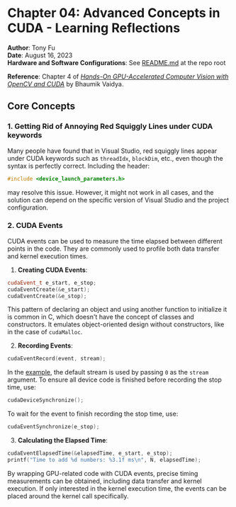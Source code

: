 # Chapter 04: Advanced Concepts in CUDA - Learning Reflections

**Author**: Tony Fu  
**Date**: August 16, 2023  
**Hardware and Software Configurations**: See [README.md](../README.md) at the repo root

**Reference**: Chapter 4 of [*Hands-On GPU-Accelerated Computer Vision with OpenCV and CUDA*](https://github.com/PacktPublishing/Hands-On-GPU-Accelerated-Computer-Vision-with-OpenCV-and-CUDA.git) by Bhaumik Vaidya.

## Core Concepts

### 1. Getting Rid of Annoying Red Squiggly Lines under CUDA keywords

Many people have found that in Visual Studio, red squiggly lines appear under CUDA keywords such as `threadIdx`, `blockDim`, etc., even though the syntax is perfectly correct. Including the header:

```cpp
#include <device_launch_parameters.h>
```

may resolve this issue. However, it might not work in all cases, and the solution can depend on the specific version of Visual Studio and the project configuration.

### 2. CUDA Events

CUDA events can be used to measure the time elapsed between different points in the code. They are commonly used to profile both data transfer and kernel execution times.

1. **Creating CUDA Events**:
```cpp
cudaEvent_t e_start, e_stop;
cudaEventCreate(&e_start);
cudaEventCreate(&e_stop);
```
This pattern of declaring an object and using another function to initialize it is common in C, which doesn't have the concept of classes and constructors. It emulates object-oriented design without constructors, like in the case of `cudaMalloc`.

2. **Recording Events**:
```cpp
cudaEventRecord(event, stream);
```
In the [example](001_cuda_events.cu), the default stream is used by passing `0` as the `stream` argument. To ensure all device code is finished before recording the stop time, use:
```cpp
cudaDeviceSynchronize();
```
To wait for the event to finish recording the stop time, use:
```cpp
cudaEventSynchronize(e_stop);
```

3. **Calculating the Elapsed Time**:
```cpp
cudaEventElapsedTime(&elapsedTime, e_start, e_stop);
printf("Time to add %d numbers: %3.1f ms\n", N, elapsedTime);
```

By wrapping GPU-related code with CUDA events, precise timing measurements can be obtained, including data transfer and kernel execution. If only interested in the kernel execution time, the events can be placed around the kernel call specifically.

